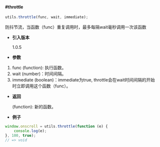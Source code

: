 #### #throttle

```javascript
utils.throttle(func, wait, immediate);
```

防抖节流，当函数（func）重复调用时，最多每隔wait毫秒调用一次该函数

- **引入版本**

    1.0.5

- **参数**

1. func (function): 执行函数。
2. wait (number)：时间间隔。
3. immediate (boolean)：immediate为true, throttle会在wait时间间隔的开始时立即调用这个函数（func）。

- **返回**

    (function): 新的函数。

- **例子**

```javascript
window.onscroll = utils.throttle(function (e) {
    console.log(e);
}, 100, true);
// => void
```
